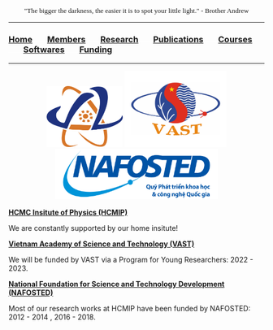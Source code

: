 <p align="center" style="font-family: lucida handwriting; font-size:10pt">
"The bigger the darkness, the easier it is to spot your little light." - Brother Andrew
</p>

<hr style="solid blue">

### [<b>Home</b>](index.md)<img src="test_space.png" width="29" height="1">[<b>Members</b>](members.md)<img src="test_space.png" width="29" height="1">[<b>Research</b>](research.md)<img src="test_space.png" width="29" height="1">[<b>Publications</b>](publications.md)<img src="test_space.png" width="29" height="1">[<b>Courses</b>](courses.md)<img src="test_space.png" width="29" height="1">[<b>Softwares</b>](softwares.md)<img src="test_space.png" width="29" height="1">[<b><ins>Funding</ins></b>](fundings.md)

<hr style="solid blue">

<p align="center">
<img src="hcmip.png" width="150" height="120"> <img src="vast.jpg" width="200" height="150">
<img src="nft.png" width="320" height="100">
</p>

[<b>HCMC Insitute of Physics (HCMIP)</b>](http://hcmip.ac.vn/intro-en.html)

We are constantly supported by our home insitute!

[<b>Vietnam Academy of Science and Technology (VAST)</b>](https://vast.gov.vn/)

We will be funded by VAST via a Program for Young Researchers: 2022 - 2023.

[<b>National Foundation for Science and Technology Development (NAFOSTED)</b>](https://nafosted.gov.vn/)

Most of our research works at HCMIP have been funded by NAFOSTED: 2012 - 2014 , 2016 - 2018.
